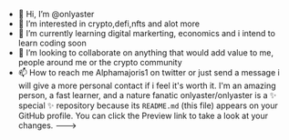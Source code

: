 - 👋 Hi, I’m @onlyaster
- 👀 I’m interested in crypto,defi,nfts and alot more
- 🌱 I’m currently learning digital markerting, economics and i intend to learn coding soon
- 💞️ I’m looking to collaborate on anything that would add value to me, people around me or the crypto community 
- 📫 How to reach me Alphamajoris1 on twitter or just send a message i will give a more personal contact if i feel it's worth it.
I'm an amazing person, a fast learner, and a nature fanatic
onlyaster/onlyaster is a ✨ special ✨ repository because its `README.md` (this file) appears on your GitHub profile.
You can click the Preview link to take a look at your changes.
--->
